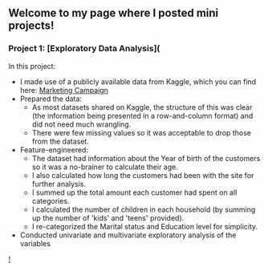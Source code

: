 ## Welcome to my page where I posted mini projects!

### Project 1: [Exploratory Data Analysis](
In this project:
* I made use of a publicly available data from Kaggle, which you can find here: [Marketing Campaign](https://www.kaggle.com/datasets/rodsaldanha/arketing-campaign)
* Prepared the data: 
  *  As most datasets shared on Kaggle, the structure of this was clear (the information being presented in a row-and-column format) and did not need much wrangling.
  *  There were few missing values so it was acceptable to drop those from the dataset. 
* Feature-engineered:
  * The dataset had information about the Year of birth of the customers so it was a no-brainer to calculate their age.
  * I also calculated how long the customers had been with the site for further analysis.
  * I summed up the total amount each customer had spent on all categories.
  * I calculated the number of children in each household (by summing up the number of 'kids' and 'teens' provided).
  * I re-categorized the Marital status and Education level for simplicity.
* Conducted univariate and multivariate exploratory analysis of the variables

[!](/images/Age%20distribution.png)
